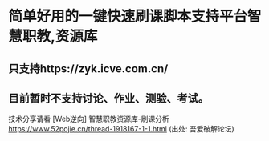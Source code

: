 # 简单好用的一键快速刷课脚本支持平台智慧职教,资源库
只支持https://zyk.icve.com.cn/
---
目前暂时不支持讨论、作业、测验、考试。
---
技术分享请看
[Web逆向] 智慧职教资源库-刷课分析
https://www.52pojie.cn/thread-1918167-1-1.html
(出处: 吾爱破解论坛)
